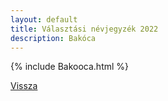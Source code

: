 ```yaml
---
layout: default
title: Választási névjegyzék 2022
description: Bakóca
---
```


{% include Bakooca.html %}

[Vissza](./)